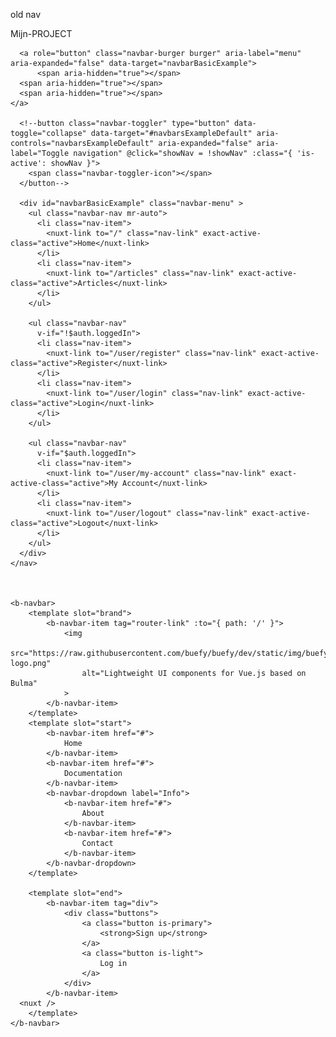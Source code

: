 old nav

<nav class="navbar navbar-expand-md navbar-dark bg-dark">
      <nuxt-link to="/" class="navbar-brand">Mijn-PROJECT</nuxt-link>

      <a role="button" class="navbar-burger burger" aria-label="menu" aria-expanded="false" data-target="navbarBasicExample">
          <span aria-hidden="true"></span>
      <span aria-hidden="true"></span>
      <span aria-hidden="true"></span>
    </a>

      <!--button class="navbar-toggler" type="button" data-toggle="collapse" data-target="#navbarsExampleDefault" aria-controls="navbarsExampleDefault" aria-expanded="false" aria-label="Toggle navigation" @click="showNav = !showNav" :class="{ 'is-active': showNav }">
        <span class="navbar-toggler-icon"></span>
      </button-->

      <div id="navbarBasicExample" class="navbar-menu" >
        <ul class="navbar-nav mr-auto">
          <li class="nav-item">
            <nuxt-link to="/" class="nav-link" exact-active-class="active">Home</nuxt-link>
          </li>
          <li class="nav-item">
            <nuxt-link to="/articles" class="nav-link" exact-active-class="active">Articles</nuxt-link>
          </li>
        </ul>

        <ul class="navbar-nav"
          v-if="!$auth.loggedIn">
          <li class="nav-item">
            <nuxt-link to="/user/register" class="nav-link" exact-active-class="active">Register</nuxt-link>
          </li>
          <li class="nav-item">
            <nuxt-link to="/user/login" class="nav-link" exact-active-class="active">Login</nuxt-link>
          </li>
        </ul>

        <ul class="navbar-nav"
          v-if="$auth.loggedIn">
          <li class="nav-item">
            <nuxt-link to="/user/my-account" class="nav-link" exact-active-class="active">My Account</nuxt-link>
          </li>
          <li class="nav-item">
            <nuxt-link to="/user/logout" class="nav-link" exact-active-class="active">Logout</nuxt-link>
          </li>
        </ul>
      </div>
    </nav>



    <b-navbar>
        <template slot="brand">
            <b-navbar-item tag="router-link" :to="{ path: '/' }">
                <img
                    src="https://raw.githubusercontent.com/buefy/buefy/dev/static/img/buefy-logo.png"
                    alt="Lightweight UI components for Vue.js based on Bulma"
                >
            </b-navbar-item>
        </template>
        <template slot="start">
            <b-navbar-item href="#">
                Home
            </b-navbar-item>
            <b-navbar-item href="#">
                Documentation
            </b-navbar-item>
            <b-navbar-dropdown label="Info">
                <b-navbar-item href="#">
                    About
                </b-navbar-item>
                <b-navbar-item href="#">
                    Contact
                </b-navbar-item>
            </b-navbar-dropdown>
        </template>

        <template slot="end">
            <b-navbar-item tag="div">
                <div class="buttons">
                    <a class="button is-primary">
                        <strong>Sign up</strong>
                    </a>
                    <a class="button is-light">
                        Log in
                    </a>
                </div>
            </b-navbar-item>
      <nuxt />
        </template>
    </b-navbar>